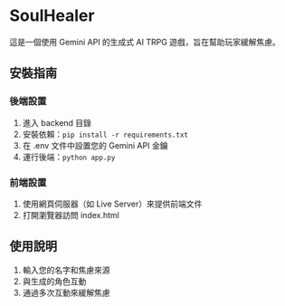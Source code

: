 # SoulHealer

這是一個使用 Gemini API 的生成式 AI TRPG 遊戲，旨在幫助玩家緩解焦慮。

## 安裝指南

### 後端設置
1. 進入 backend 目錄
2. 安裝依賴：`pip install -r requirements.txt`
3. 在 .env 文件中設置您的 Gemini API 金鑰
4. 運行後端：`python app.py`

### 前端設置
1. 使用網頁伺服器（如 Live Server）來提供前端文件
2. 打開瀏覽器訪問 index.html

## 使用說明

1. 輸入您的名字和焦慮來源
2. 與生成的角色互動
3. 通過多次互動來緩解焦慮